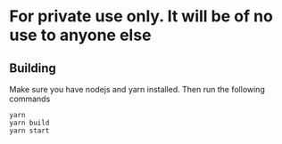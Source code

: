 # For private use only. It will be of no use to anyone else

## Building 

Make sure you have nodejs and yarn installed.  Then run the following commands
```
yarn
yarn build
yarn start
```